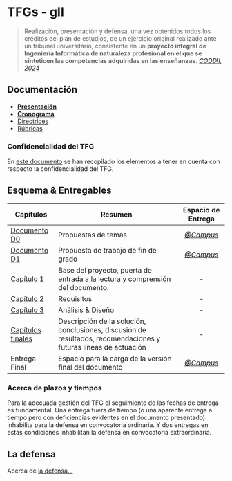 # TFGs - gII

> Realización, presentación y defensa, una vez obtenidos todos los créditos del plan de estudios, de un ejercicio original realizado ante un tribunal universitario, consistente en un **proyecto integral de Ingeniería Informática de naturaleza profesional en el que se sinteticen las competencias adquiridas en las enseñanzas**. [*CODDII, 2024*](https://coddii.org/wp-content/uploads/2024/12/Fichas-GII-MUII-Noviembre-2024.pdf)

## Documentación

* **[Presentación](https://docs.google.com/presentation/d/1BlZwZ0pM4aT1-W8WqfhJG0xYQJG4vaLGZFo7-62PXvk/edit?usp=share_link)**
* [**Cronograma**](https://docs.google.com/spreadsheets/d/14sPn75_qA81ezfC-2m1fv33EPJB8FUKLPDayJGMAbjU/edit?usp=sharing)
* [Directrices](https://docs.google.com/document/d/1ziJE0gXrQugCRoq1vYWe5m-OmicB2gflxG29cGRZrWs/edit?usp=share_link)
* [Rúbricas](docs/rubricas.md)

### Confidencialidad del TFG

En [este documento](docs/confidencialidad/README.md) se han recopilado los elementos a tener en cuenta con respecto la confidencialidad del TFG.

## Esquema & Entregables

Capítulos|Resumen|Espacio de Entrega
-|-|:-:
[Documento D0](https://docs.google.com/document/d/1pOYQI92gmyIeFjCkUD2-FHpgrXHIqebOsHC3g71SsiM/edit?usp=share_link)| Propuestas de temas | [*@Campus*](https://campus.uneatlantico.es/mod/assign/view.php?id=69065)
[Documento D1](https://docs.google.com/document/d/1JdICegtlkqWMMr38ef04MNJHAjVTtE54994zzRQ91yM/edit?usp=share_link)| Propuesta de trabajo de fin de grado | [*@Campus*](https://campus.uneatlantico.es/mod/assign/view.php?id=69066)
[Capítulo 1](./cap%C3%ADtulos/capitulo1.md) |Base del proyecto, puerta de entrada a la lectura y comprensión del documento.| -
[Capítulo 2](./cap%C3%ADtulos/capitulo2.md) |Requisitos| -
[Capítulo 3](./cap%C3%ADtulos/capitulo3.md) |Análisis & Diseño| -
[Capítulos finales](/cap%C3%ADtulos/entrega4.md) |Descripción de la solución, conclusiones, discusión de resultados, recomendaciones y futuras líneas de actuación| -
Entrega Final |Espacio para la carga de la versión final del documento| [*@Campus*](https://campus.uneatlantico.es/course/view.php?id=2933)

### Acerca de plazos y tiempos

Para la adecuada gestión del TFG el seguimiento de las fechas de entrega es fundamental. Una entrega fuera de tiempo (o una aparente entrega a tiempo pero con deficiencias evidentes en el documento presentado) inhabilita para la defensa en convocatoria ordinaria. Y dos entregas en estas condiciones inhabilitan la defensa en convocatoria extraordinaria.

## La defensa

Acerca de [la defensa...](./cap%C3%ADtulos/laDefensa.md)

